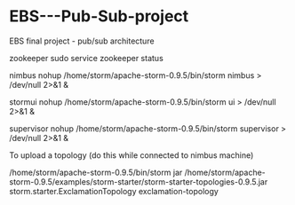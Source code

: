 # EBS---Pub-Sub-project
EBS final project - pub/sub architecture

zookeeper          sudo service zookeeper status

nimbus             nohup /home/storm/apache-storm-0.9.5/bin/storm nimbus > /dev/null 2>&1 &

stormui            nohup /home/storm/apache-storm-0.9.5/bin/storm ui > /dev/null 2>&1 &

supervisor         nohup /home/storm/apache-storm-0.9.5/bin/storm supervisor > /dev/null 2>&1 &


To upload a topology (do this while connected to nimbus machine)

/home/storm/apache-storm-0.9.5/bin/storm jar /home/storm/apache-storm-0.9.5/examples/storm-starter/storm-starter-topologies-0.9.5.jar storm.starter.ExclamationTopology exclamation-topology
